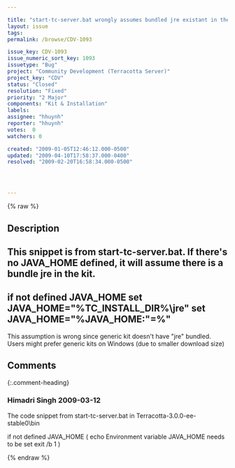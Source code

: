 ```yaml
---

title: "start-tc-server.bat wrongly assumes bundled jre existant in the kit (which it isn't with generic kit)"
layout: issue
tags: 
permalink: /browse/CDV-1093

issue_key: CDV-1093
issue_numeric_sort_key: 1093
issuetype: "Bug"
project: "Community Development (Terracotta Server)"
project_key: "CDV"
status: "Closed"
resolution: "Fixed"
priority: "2 Major"
components: "Kit & Installation"
labels: 
assignee: "hhuynh"
reporter: "hhuynh"
votes:  0
watchers: 0

created: "2009-01-05T12:46:12.000-0500"
updated: "2009-04-10T17:58:37.000-0400"
resolved: "2009-02-20T16:58:34.000-0500"




---
```


{% raw %}

## Description

<div markdown="1" class="description">

This snippet is from start-tc-server.bat. If there's no JAVA\_HOME defined, it will assume there is a bundle jre in the kit. 
------------
if not defined JAVA\_HOME set JAVA\_HOME="%TC\_INSTALL\_DIR%\jre"
set JAVA\_HOME="%JAVA\_HOME:"=%"
------------


This assumption is wrong since generic kit doesn't have "jre" bundled. Users might prefer generic kits on Windows (due to smaller download size)




</div>

## Comments


{:.comment-heading}
### **Himadri Singh** <span class="date">2009-03-12</span>

<div markdown="1" class="comment">

The code snippet from start-tc-server.bat in Terracotta-3.0.0-ee-stable0\bin

if not defined JAVA\_HOME (
  echo Environment variable JAVA\_HOME needs to be set
  exit /b 1
)



</div>



{% endraw %}
